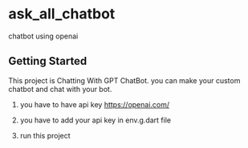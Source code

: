# ask_all_chatbot

chatbot using openai

## Getting Started

This project is Chatting With GPT ChatBot. 
you can make your custom chatbot and chat with your bot.

1. you have to have api key https://openai.com/

2. you have to add your api key in env.g.dart file

3. run this project

